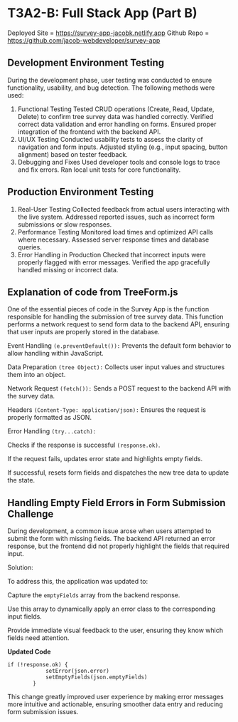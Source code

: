 # T3A2-B: Full Stack App (Part B)
Deployed Site = https://survey-app-jacobk.netlify.app
Github Repo = https://github.com/jacob-webdeveloper/survey-app

## Development Environment Testing
During the development phase, user testing was conducted to ensure functionality, usability, and bug detection. The following methods were used:
1. Functional Testing
Tested CRUD operations (Create, Read, Update, Delete) to confirm tree survey data was handled correctly.
Verified correct data validation and error handling on forms.
Ensured proper integration of the frontend with the backend API.
2. UI/UX Testing
Conducted usability tests to assess the clarity of navigation and form inputs.
Adjusted styling (e.g., input spacing, button alignment) based on tester feedback.
3. Debugging and Fixes
Used developer tools and console logs to trace and fix errors.
Ran local unit tests for core functionality.

## Production Environment Testing
1. Real-User Testing
Collected feedback from actual users interacting with the live system.
Addressed reported issues, such as incorrect form submissions or slow responses.
2. Performance Testing
Monitored load times and optimized API calls where necessary.
Assessed server response times and database queries.
3. Error Handling in Production
Checked that incorrect inputs were properly flagged with error messages.
Verified the app gracefully handled missing or incorrect data.

## Explanation of code from TreeForm.js
One of the essential pieces of code in the Survey App is the function responsible for handling the submission of tree survey data. This function performs a network request to send form data to the backend API, ensuring that user inputs are properly stored in the database.

Event Handling `(e.preventDefault()):` Prevents the default form behavior to allow handling within JavaScript.

Data Preparation `(tree Object):` Collects user input values and structures them into an object.

Network Request `(fetch()):` Sends a POST request to the backend API with the survey data.

Headers `(Content-Type: application/json):` Ensures the request is properly formatted as JSON.

Error Handling `(try...catch):`

Checks if the response is successful `(response.ok)`.

If the request fails, updates error state and highlights empty fields.

If successful, resets form fields and dispatches the new tree data to update the state.


## Handling Empty Field Errors in Form Submission Challenge

During development, a common issue arose when users attempted to submit the form with missing fields. The backend API returned an error response, but the frontend did not properly highlight the fields that required input.

Solution:

To address this, the application was updated to:

Capture the `emptyFields` array from the backend response.

Use this array to dynamically apply an error class to the corresponding input fields.

Provide immediate visual feedback to the user, ensuring they know which fields need attention.

**Updated Code**
```
if (!response.ok) {
            setError(json.error)
            setEmptyFields(json.emptyFields)
        }
```

This change greatly improved user experience by making error messages more intuitive and actionable, ensuring smoother data entry and reducing form submission issues.